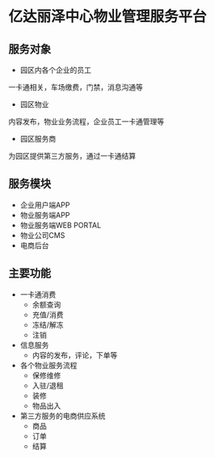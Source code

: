 # 亿达丽泽中心物业管理服务平台

## 服务对象
* 园区内各个企业的员工

一卡通相关，车场缴费，门禁，消息沟通等

* 园区物业

内容发布，物业业务流程，企业员工一卡通管理等

* 园区服务商

为园区提供第三方服务，通过一卡通结算

## 服务模块

* 企业用户端APP
* 物业服务端APP
* 物业服务端WEB PORTAL
* 物业公司CMS
* 电商后台

## 主要功能

* 一卡通消费
  * 余额查询
  * 充值/消费
  * 冻结/解冻
  * 注销
* 信息服务
  * 内容的发布，评论，下单等
* 各个物业服务流程
  * 保修维修
  * 入驻/退租
  * 装修
  * 物品出入
* 第三方服务的电商供应系统
  * 商品
  * 订单
  * 结算
